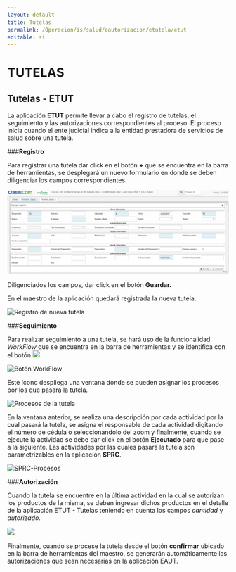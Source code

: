 ```yaml
---
layout: default
title: Tutelas
permalink: /Operacion/is/salud/eautorizacion/etutela/etut
editable: si
---
```


# TUTELAS

## Tutelas - ETUT

La aplicación **ETUT** permite llevar a cabo el registro de tutelas, el seguimiento y las autorizaciones correspondientes al proceso.
El proceso inicia cuando el ente judicial indica a la entidad prestadora de servicios de salud sobre una tutela. 

###**Registro**

Para registrar una tutela dar click en el botón **+** que se encuentra en la barra de herramientas, se desplegará un nuevo formulario en donde se deben diligenciar los campos correspondientes.

![Nuevo formulario ETUT - Tutelas](ETUT1.png)

Diligenciados los campos, dar click en el botón **Guardar.**

En el maestro de la aplicación quedará registrada la nueva tutela.

![Registro de nueva tutela](C:\Users\OASIS-IT\Pictures\MANUALES\ETUT2.png)

###**Seguimiento**

Para realizar seguimiento a una tutela, se hará uso de la funcionalidad _WorkFlow_ que se encuentra en la barra de herramientas y se identifica con el botón ![](C:\Users\OASIS-IT\Pictures\MANUALES\Workflow.png)

![Botón WorkFlow](C:\Users\OASIS-IT\Pictures\MANUALES\Workflow2.png)

Este ícono despliega una ventana donde se pueden asignar los procesos por los que pasará la tutela.

![Procesos de la tutela](C:\Users\OASIS-IT\Pictures\MANUALES\Procesostutela.png)

En la ventana anterior, se realiza una descripción por cada actividad por la cual pasará la tutela, se asigna el responsable de cada actividad digitando el número de cédula o seleccionandolo del zoom y finalmente, cuando se ejecute la actividad se debe dar click en el botón **Ejecutado** para que pase a la siguiente.
Las actividades por las cuales pasará la tutela son parametrizables en la aplicación **SPRC**.

![SPRC-Procesos](SPRC)

###**Autorización**

Cuando la tutela se encuentre en la última actividad en la cual se autorizan los productos de la misma, se deben ingresar dichos productos en el detalle de la aplicación ETUT - Tutelas teniendo en cuenta los campos _cantidad_ y _autorizado._

![](productosetut)

Finalmente, cuando se procese la tutela desde el botón **confirmar** ubicado en la barra de herramientas del maestro, se generarán automáticamente las autorizaciones que sean necesarias en la aplicación EAUT.
